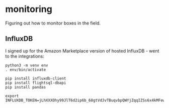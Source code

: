 # monitoring
Figuring out how to monitor boxes in the field.

## InfluxDB

I signed up for the Amazon Marketplace version of hosted InfluxDB - went to the integrations:

```
python3 -m venv env
. env/bin/activate

pip install influxdb-client
pip install flightsql-dbapi
pip install pandas
```


```
export INFLUXDB_TOKEN=jLhXXXOhy99JlT6d2ip6b_68gtVdJvTBuqvbpQWYjZqqIZSs6x4kMFewrYrHc_VAECNrCGawMLtA1WPV50JodA==
```


